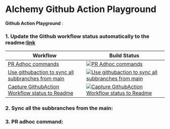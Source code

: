 # Alchemy Github Action Playground

**Github Action Playground** :

### 1. Update the Github workflow status automatically to the readme:[link](https://github.com/marketplace/actions/capture-githubaction-workflow-status-to-readme)

<!-- START_ACTIONS_TABLE -->
| Workflow | Build Status |
|----------|--------------|
| [PR Adhoc commands](.github/workflows/pr-adhoc-command.yaml) | [![PR Adhoc commands](https://github.com/GirishCodeAlchemy/alchemy-githubaction-playground/actions/workflows/pr-adhoc-command.yaml/badge.svg)](https://github.com/GirishCodeAlchemy/alchemy-githubaction-playground/actions/workflows/pr-adhoc-command.yaml) |
| [Use githubaction to sync all subbranches from main](.github/workflows/sync-all-subbranches-from-main.yaml) | [![Use githubaction to sync all subbranches from main](https://github.com/GirishCodeAlchemy/alchemy-githubaction-playground/actions/workflows/sync-all-subbranches-from-main.yaml/badge.svg)](https://github.com/GirishCodeAlchemy/alchemy-githubaction-playground/actions/workflows/sync-all-subbranches-from-main.yaml) |
| [Capture GithubAction Workflow status to Readme](.github/workflows/update-readme-worflow-status.yaml) | [![Capture GithubAction Workflow status to Readme](https://github.com/GirishCodeAlchemy/alchemy-githubaction-playground/actions/workflows/update-readme-worflow-status.yaml/badge.svg)](https://github.com/GirishCodeAlchemy/alchemy-githubaction-playground/actions/workflows/update-readme-worflow-status.yaml) |
<!-- END_ACTIONS_TABLE -->

### 2. Sync all the subbranches from the main:

### 3. PR adhoc command:
